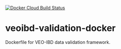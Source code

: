 [![Docker Cloud Build Status](https://img.shields.io/docker/cloud/build/sagebionetworks/veoibd-validation-docker)](https://hub.docker.com/r/sagebionetworks/veoibd-validation-docker)

# veoibd-validation-docker

Dockerfile for VEO-IBD data validation framework.
